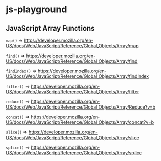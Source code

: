 # js-playground

## JavaScript Array Functions

``` map() ``` => https://developer.mozilla.org/en-US/docs/Web/JavaScript/Reference/Global_Objects/Array/map

``` find() ``` => https://developer.mozilla.org/en-US/docs/Web/JavaScript/Reference/Global_Objects/Array/find

``` findIndex() ``` => https://developer.mozilla.org/en-US/docs/Web/JavaScript/Reference/Global_Objects/Array/findIndex

``` filter() ``` => https://developer.mozilla.org/en-US/docs/Web/JavaScript/Reference/Global_Objects/Array/filter

``` reduce() ``` => https://developer.mozilla.org/en-US/docs/Web/JavaScript/Reference/Global_Objects/Array/Reduce?v=b

``` concat() ``` => https://developer.mozilla.org/en-US/docs/Web/JavaScript/Reference/Global_Objects/Array/concat?v=b

``` slice() ``` => https://developer.mozilla.org/en-US/docs/Web/JavaScript/Reference/Global_Objects/Array/slice

``` splice() ``` => https://developer.mozilla.org/en-US/docs/Web/JavaScript/Reference/Global_Objects/Array/splice
